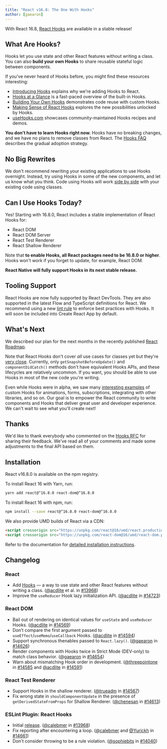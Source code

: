 ```yaml
---
title: "React v16.8: The One With Hooks"
author: [gaearon]
---
```


With React 16.8, [React Hooks](/docs/hooks-intro.html) are available in a stable release!

## What Are Hooks?

Hooks let you use state and other React features without writing a class. You can also **build your own Hooks** to share reusable stateful logic between components.

If you've never heard of Hooks before, you might find these resources interesting:

* [Introducing Hooks](/docs/hooks-intro.html) explains why we're adding Hooks to React.
* [Hooks at a Glance](/docs/hooks-overview.html) is a fast-paced overview of the built-in Hooks.
* [Building Your Own Hooks](/docs/hooks-custom.html) demonstrates code reuse with custom Hooks.
* [Making Sense of React Hooks](https://medium.com/@dan_abramov/making-sense-of-react-hooks-fdbde8803889) explores the new possibilities unlocked by Hooks.
* [useHooks.com](https://usehooks.com/) showcases community-maintained Hooks recipes and demos.

**You don't have to learn Hooks right now.** Hooks have no breaking changes, and we have no plans to remove classes from React. The [Hooks FAQ](/docs/hooks-faq.html) describes the gradual adoption strategy.

## No Big Rewrites

We don't recommend rewriting your existing applications to use Hooks overnight. Instead, try using Hooks in some of the new components, and let us know what you think. Code using Hooks will work [side by side](/docs/hooks-intro.html#gradual-adoption-strategy) with your existing code using classes.

## Can I Use Hooks Today?

Yes! Starting with 16.8.0, React includes a stable implementation of React Hooks for:

* React DOM
* React DOM Server
* React Test Renderer
* React Shallow Renderer

Note that **to enable Hooks, all React packages need to be 16.8.0 or higher**. Hooks won't work if you forget to update, for example, React DOM.

**React Native will fully support Hooks in its next stable release.**

## Tooling Support

React Hooks are now fully supported by React DevTools. They are also supported in the latest Flow and TypeScript definitions for React. We recommend using a new [lint rule](https://www.npmjs.com/package/eslint-plugin-react-hooks) to enforce best practices with Hooks. It will soon be included into Create React App by default.

## What's Next

We described our plan for the next months in the recently published [React Roadmap](/blog/2018/11/27/react-16-roadmap.html).

Note that React Hooks don't cover *all* use cases for classes yet but they're [very close](/docs/hooks-faq.html#do-hooks-cover-all-use-cases-for-classes). Currently, only `getSnapshotBeforeUpdate()` and `componentDidCatch()` methods don't have equivalent Hooks APIs, and these lifecycles are relatively uncommon. If you want, you should be able to use Hooks in most of the new code you're writing.

Even while Hooks were in alpha, we saw many [interesting examples](https://medium.com/@drcmda/hooks-in-react-spring-a-tutorial-c6c436ad7ee4) of custom Hooks for animations, forms, subscriptions, integrating with other libraries, and so on. Our goal is to empower the React community to write components and Hooks that deliver great user and developer experience. We can't wait to see what you'll create next!

## Thanks

We'd like to thank everybody who commented on the [Hooks RFC](https://github.com/reactjs/rfcs/pull/68) for sharing their feedback. We've read all of your comments and made some adjustments to the final API based on them.

## Installation

React v16.8.0 is available on the npm registry.

To install React 16 with Yarn, run:

```bash
yarn add react@^16.8.0 react-dom@^16.8.0
```

To install React 16 with npm, run:

```bash
npm install --save react@^16.8.0 react-dom@^16.8.0
```

We also provide UMD builds of React via a CDN:

```html
<script crossorigin src="https://unpkg.com/react@16/umd/react.production.min.js"></script>
<script crossorigin src="https://unpkg.com/react-dom@16/umd/react-dom.production.min.js"></script>
```

Refer to the documentation for [detailed installation instructions](/docs/installation.html).

## Changelog

### React

* Add [Hooks](https://reactjs.org/docs/hooks-intro.html) — a way to use state and other React features without writing a class. ([@acdlite](https://github.com/acdlite) et al. in [#13968](https://github.com/facebook/react/pull/13968))
* Improve the `useReducer` Hook lazy initialization API. ([@acdlite](https://github.com/acdlite) in [#14723](https://github.com/facebook/react/pull/14723))

### React DOM

* Bail out of rendering on identical values for `useState` and `useReducer` Hooks. ([@acdlite](https://github.com/acdlite) in [#14569](https://github.com/facebook/react/pull/14569))
* Don’t compare the first argument passed to `useEffect`/`useMemo`/`useCallback` Hooks. ([@acdlite](https://github.com/acdlite) in [#14594](https://github.com/facebook/react/pull/14594))
* Support synchronous thenables passed to `React.lazy()`. ([@gaearon](https://github.com/gaearon) in [#14626](https://github.com/facebook/react/pull/14626))
* Render components with Hooks twice in Strict Mode (DEV-only) to match class behavior. ([@gaearon](https://github.com/gaearon) in [#14654](https://github.com/facebook/react/pull/14654))
* Warn about mismatching Hook order in development. ([@threepointone](https://github.com/threepointone) in [#14585](https://github.com/facebook/react/pull/14585) and [@acdlite](https://github.com/acdlite) in [#14591](https://github.com/facebook/react/pull/14591))

### React Test Renderer

* Support Hooks in the shallow renderer. ([@trueadm](https://github.com/trueadm) in [#14567](https://github.com/facebook/react/pull/14567))
* Fix wrong state in `shouldComponentUpdate` in the presence of `getDerivedStateFromProps` for Shallow Renderer. ([@chenesan](https://github.com/chenesan) in [#14613](https://github.com/facebook/react/pull/14613))

### ESLint Plugin: React Hooks

* Initial [release](https://www.npmjs.com/package/eslint-plugin-react-hooks). ([@calebmer](https://github.com/calebmer) in [#13968](https://github.com/facebook/react/pull/13968))
* Fix reporting after encountering a loop. ([@calebmer](https://github.com/calebmer) and [@Yurickh](https://github.com/Yurickh) in [#14661](https://github.com/facebook/react/pull/14661))
* Don't consider throwing to be a rule violation. ([@sophiebits](https://github.com/sophiebits) in [#14040](https://github.com/facebook/react/pull/14040))
